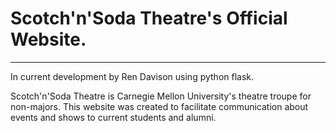 # Scotch'n'Soda Theatre's Official Website.
---
In current development by Ren Davison using python flask.

Scotch'n'Soda Theatre is Carnegie Mellon University's theatre troupe for non-majors. This website was created to facilitate communication about events and shows to current students and alumni.
